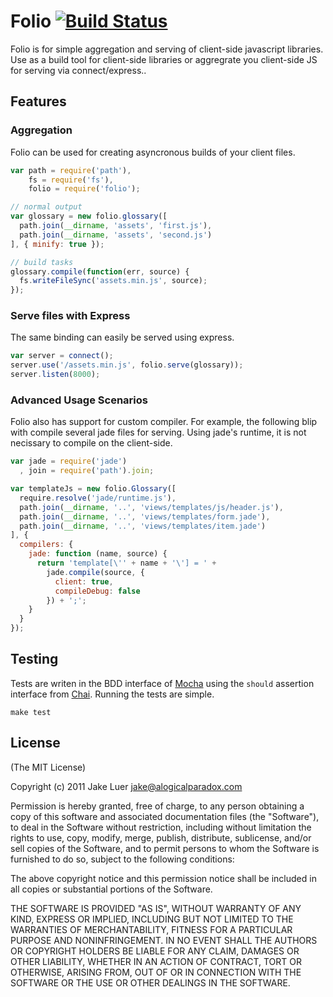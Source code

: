 # Folio [![Build Status](https://secure.travis-ci.org/logicalparadox/folio.png)](http://travis-ci.org/logicalparadox/folio)

Folio is for simple aggregation and serving of client-side javascript libraries. 
Use as a build tool for client-side libraries or aggregrate you client-side JS for 
serving via connect/express..

## Features

### Aggregation

Folio can be used for creating asyncronous builds of your client files.

```js
var path = require('path'),
    fs = require('fs'),
    folio = require('folio');

// normal output
var glossary = new folio.glossary([
  path.join(__dirname, 'assets', 'first.js'),
  path.join(__dirname, 'assets', 'second.js')
], { minify: true });

// build tasks
glossary.compile(function(err, source) {
  fs.writeFileSync('assets.min.js', source);
});
```

### Serve files with Express

The same binding can easily be served using express.

```js
var server = connect();
server.use('/assets.min.js', folio.serve(glossary));
server.listen(8000);
```

### Advanced Usage Scenarios

Folio also has support for custom compiler. For example, the following blip with compile several
jade files for serving. Using jade's runtime, it is not necissary to compile on the client-side.

```js
var jade = require('jade')
  , join = require('path').join;

var templateJs = new folio.Glossary([
  require.resolve('jade/runtime.js'),
  path.join(__dirname, '..', 'views/templates/js/header.js'),
  path.join(__dirname, '..', 'views/templates/form.jade'),
  path.join(__dirname, '..', 'views/templates/item.jade')
], {
  compilers: {
    jade: function (name, source) {
      return 'template[\'' + name + '\'] = ' +
        jade.compile(source, {
          client: true,
          compileDebug: false
        }) + ';';
    }
  }
});
```


## Testing

Tests are writen in the BDD interface of [Mocha](http://visionmedia.github.com/mocha/) using
the `should` assertion interface from [Chai](http://chaijs.com). Running the tests are simple.

    make test

## License

(The MIT License)

Copyright (c) 2011 Jake Luer <jake@alogicalparadox.com>

Permission is hereby granted, free of charge, to any person obtaining a copy
of this software and associated documentation files (the "Software"), to deal
in the Software without restriction, including without limitation the rights
to use, copy, modify, merge, publish, distribute, sublicense, and/or sell
copies of the Software, and to permit persons to whom the Software is
furnished to do so, subject to the following conditions:

The above copyright notice and this permission notice shall be included in
all copies or substantial portions of the Software.

THE SOFTWARE IS PROVIDED "AS IS", WITHOUT WARRANTY OF ANY KIND, EXPRESS OR
IMPLIED, INCLUDING BUT NOT LIMITED TO THE WARRANTIES OF MERCHANTABILITY,
FITNESS FOR A PARTICULAR PURPOSE AND NONINFRINGEMENT. IN NO EVENT SHALL THE
AUTHORS OR COPYRIGHT HOLDERS BE LIABLE FOR ANY CLAIM, DAMAGES OR OTHER
LIABILITY, WHETHER IN AN ACTION OF CONTRACT, TORT OR OTHERWISE, ARISING FROM,
OUT OF OR IN CONNECTION WITH THE SOFTWARE OR THE USE OR OTHER DEALINGS IN
THE SOFTWARE.
